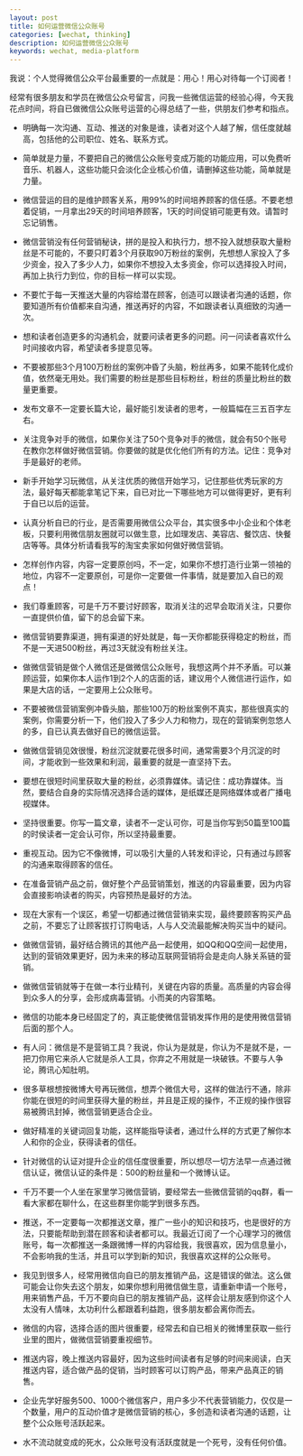 ```yaml
---
layout: post
title: 如何运营微信公众账号
categories: [wechat, thinking]
description: 如何运营微信公众账号
keywords: wechat, media-platform
---
```


我说：个人觉得微信公众平台最重要的一点就是：用心！用心对待每一个订阅者！

经常有很多朋友和学员在微信公众号留言，问我一些微信运营的经验心得，今天我花点时间，将自已做微信公众账号运营的心得总结了一些，供朋友们参考和指点。

* 明确每一次沟通、互动、推送的对象是谁，读者对这个人越了解，信任度就越高，包括他的公司职位、姓名、联系方式。

* 简单就是力量，不要把自己的微信公众账号变成万能的功能应用，可以免费听音乐、机器人，这些功能只会淡化企业核心价值，请删掉这些功能，简单就是力量。

* 微信营运的目的是维护顾客关系，用99%的时间培养顾客的信任感。不要老想着促销，一月拿出29天的时间培养顾客，1天的时间促销可能更有效。请暂时忘记销售。

* 微信营销没有任何营销秘诀，拼的是投入和执行力，想不投入就想获取大量粉丝是不可能的，不要只盯着3个月获取90万粉丝的案例，先想想人家投入了多少资金，投入了多少人力，如果你不想投入太多资金，你可以选择投入时间，再加上执行力到位，你的目标一样可以实现。

* 不要忙于每一天推送大量的内容给潜在顾客，创造可以跟读者沟通的话题，你要知道所有价值都来自沟通，推送再好的内容，不如跟读者认真细致的沟通一次。

* 想和读者创造更多的沟通机会，就要问读者更多的问题。问一问读者喜欢什么时间接收内容，希望读者多提意见等。

* 不要被那些3个月100万粉丝的案例冲昏了头脑，粉丝再多，如果不能转化成价值，依然毫无用处。我们需要的粉丝是那些目标粉丝，粉丝的质量比粉丝的数量更重要。

* 发布文章不一定要长篇大论，最好能引发读者的思考，一般篇幅在三五百字左右。

* 关注竞争对手的微信，如果你关注了50个竞争对手的微信，就会有50个账号在教你怎样做好微信营销。你要做的就是优化他们所有的方法。记住：竞争对手是最好的老师。

* 新手开始学习玩微信，从关注优质的微信开始学习，记住那些优秀玩家的方法，最好每天都能拿笔记下来，自已对比一下哪些地方可以做得更好，更有利于自已以后的运营。

* 认真分析自已的行业，是否需要用微信公众平台，其实很多中小企业和个体老板，只要利用微信朋友圈就可以做生意，比如理发店、美容店、餐饮店、快餐店等等。具体分析请看我写的淘宝卖家如何做好微信营销。

* 怎样创作内容，内容一定要原创吗，不一定，如果你不想打造行业第一领袖的地位，内容不一定要原创，可是你一定要做一件事情，就是要加入自已的观点！

* 我们尊重顾客，可是千万不要讨好顾客，取消关注的迟早会取消关注，只要你一直提供价值，留下的总会留下来。

* 微信营销要靠渠道，拥有渠道的好处就是，每一天你都能获得稳定的粉丝，而不是一天进500粉丝，再过3天就没有粉丝关注。

* 做微信营销是做个人微信还是做微信公众账号，我想这两个并不矛盾。可以兼顾运营，如果你本人运作1到2个人的店面的话，建议用个人微信进行运作，如果是大店的话，一定要用上公众账号。

* 不要被微信营销案例冲昏头脑，那些100万的粉丝案例不真实，那些很真实的案例，你需要分析一下，他们投入了多少人力和物力，现在的营销案例忽悠人的多，自已认真去做好自已的微信运营。

* 做微信营销见效很慢，粉丝沉淀就要花很多时间，通常需要3个月沉淀的时间，才能收到一些效果和利润，最重要的就是一直坚持下去。

* 要想在很短时间里获取大量的粉丝，必须靠媒体。请记住：成功靠媒体。当然，要结合自身的实际情况选择合适的媒体，是纸媒还是网络媒体或者广播电视媒体。

* 坚持很重要。你写一篇文章，读者不一定认可你，可是当你写到50篇至100篇的时侯读者一定会认可你，所以坚持最重要。

* 重视互动。因为它不像微博，可以吸引大量的人转发和评论，只有通过与顾客的沟通来取得顾客的信任。

* 在准备营销产品之前，做好整个产品营销策划，推送的内容最重要，因为内容会直接影响读者的购买，内容预热是最好的方法。

* 现在大家有一个误区，希望一切都通过微信营销来实现，最终要顾客购买产品之前，不要忘了让顾客拔打订购电话，人与人交流最能解决购买当中的疑问。

* 做微信营销，最好结合腾讯的其他产品一起使用，如QQ和QQ空间一起使用，达到的营销效果更好，因为未来的移动互联网营销将会是走向人脉关系链的营销。

* 做微信营销就等于在做一本行业精刊，关键在内容的质量。高质量的内容会得到众多人的分享，会形成病毒营销。小而美的内容策略。

* 微信的功能本身已经固定了的，真正能使微信营销发挥作用的是使用微信营销后面的那个人。

* 有人问：微信是不是营销工具？我说，你认为是就是，你认为不是就不是，一把刀你用它来杀人它就是杀人工具，你弃之不用就是一块破铁。不要与人争论，腾讯心知肚明。

* 很多草根想按微博大号再玩微信，想弄个微信大号，这样的做法行不通，除非你能在很短的时间里获得大量的粉丝，并且是正规的操作，不正规的操作很容易被腾讯封掉，微信营销更适合企业。

* 做好精准的关键词回复功能，这样能指导读者，通过什么样的方式更了解你本人和你的企业，获得读者的信任。

* 针对微信的认证对提升企业的信任度很重要，所以想尽一切方法早一点通过微信认证，微信认证的条件是：500的粉丝量和一个微博认证。

* 千万不要一个人坐在家里学习微信营销，要经常去一些微信营销的qq群，看一看大家都在聊什么，在这些群里你能学到很多东西。

* 推送，不一定要每一次都推送文章，推广一些小的知识和技巧，也是很好的方法，只要能帮助到潜在顾客和读者都可以。我最近订阅了一个心理学习的微信账号，每一次都推送一条跟微博一样的内容给我，我很喜欢，因为信息量小，不会影响我的生活，并且可以学到新的知识，我很喜欢这样的公众账号。

* 我见到很多人，经常用微信向自已的朋友推销产品，这是错误的做法。这么做可能会让你失去这个朋友，如果你想利用微信做生意，请重新申请一个账号，用来销售产品，千万不要向自已的朋友推销产品，这样会让朋友感到你这个人太没有人情味，太功利什么都跟着利益跑，很多朋友都会离你而去。

* 微信的内容，选择合适的图片很重要，经常去和自已相关的微博里获取一些行业里的图片，做微信营销要重视细节。

* 推送内容，晚上推送内容最好，因为这些时间读者有足够的时间来阅读，白天推送内容，适合做产品的促销，当时顾客可以订购产品，带来产品真正的销售。

* 企业先学好服务500、1000个微信客户，用户多少不代表营销能力，仅仅是一个数量，用户的互动价值才是微信营销的核心，多创造和读者沟通的话题，让整个公众账号活跃起来。

* 水不流动就变成的死水，公众账号没有活跃度就是一个死号，没有任何价值。
